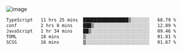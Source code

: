 ![image](https://github-profile-trophy.vercel.app/?username=CMOISDEAD&theme=kimbie_dark&row=1&no-frame=true&margin-w=15&margin-h=15)
<!--START_SECTION:waka-->

```txt
TypeScript   11 hrs 25 mins  █████████████████▒░░░░░░░   68.79 %
conf         2 hrs 8 mins    ███▒░░░░░░░░░░░░░░░░░░░░░   12.89 %
JavaScript   1 hr 34 mins    ██▒░░░░░░░░░░░░░░░░░░░░░░   09.46 %
TOML         18 mins         ▒░░░░░░░░░░░░░░░░░░░░░░░░   01.81 %
SCSS         16 mins         ▒░░░░░░░░░░░░░░░░░░░░░░░░   01.67 %
```

<!--END_SECTION:waka--> 
